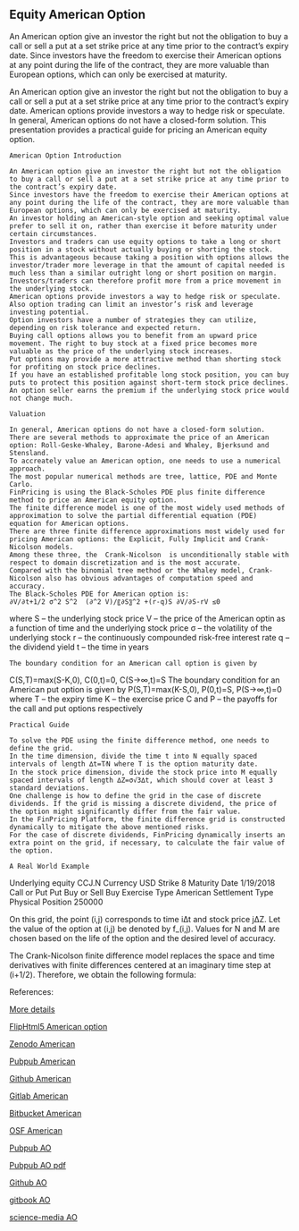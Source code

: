 ## Equity American Option

An American option give an investor the right but not the obligation to buy a call or sell a put at a set strike price at any time prior to the contract’s expiry date. Since investors have the freedom to exercise their American options at any point during the life of the contract, they are more valuable than European options, which can only be exercised at maturity.  

An American option give an investor the right but not the obligation to buy a call or sell a put at a set strike price at any time prior to the contract’s expiry date. American options provide investors a way to hedge risk or speculate.  In general, American options do not have a closed-form solution. This presentation provides a practical guide for pricing an American equity option. 

	American Option Introduction

	An American option give an investor the right but not the obligation to buy a call or sell a put at a set strike price at any time prior to the contract’s expiry date. 
	Since investors have the freedom to exercise their American options at any point during the life of the contract, they are more valuable than European options, which can only be exercised at maturity. 
	An investor holding an American-style option and seeking optimal value prefer to sell it on, rather than exercise it before maturity under certain circumstances. 
	Investors and traders can use equity options to take a long or short position in a stock without actually buying or shorting the stock. 
	This is advantageous because taking a position with options allows the investor/trader more leverage in that the amount of capital needed is much less than a similar outright long or short position on margin. 
	Investors/traders can therefore profit more from a price movement in the underlying stock.
	American options provide investors a way to hedge risk or speculate.  Also option trading can limit an investor’s risk and leverage investing potential. 
	Option investors have a number of strategies they can utilize, depending on risk tolerance and expected return.
	Buying call options allows you to benefit from an upward price movement. The right to buy stock at a fixed price becomes more valuable as the price of the underlying stock increases.
	Put options may provide a more attractive method than shorting stock for profiting on stock price declines.
	If you have an established profitable long stock position, you can buy puts to protect this position against short-term stock price declines. 
	An option seller earns the premium if the underlying stock price would not change much.

	Valuation

	In general, American options do not have a closed-form solution.
	There are several methods to approximate the price of an American option: Roll-Geske-Whaley, Barone-Adesi and Whaley, Bjerksund and Stensland.
	To accreately value an American option, one needs to use a numerical approach.
	The most popular numerical methods are tree, lattice, PDE and Monte Carlo.
	FinPricing is using the Black-Scholes PDE plus finite difference method to price an American equity option.
	The finite difference model is one of the most widely used methods of approximation to solve the partial differential equation (PDE) equation for American options.
	There are three finite difference approximations most widely used for pricing American options: the Explicit, Fully Implicit and Crank-Nicolson models.
	Among these three, the  Crank-Nicolson  is unconditionally stable with respect to domain discretization and is the most accurate. 
	Compared with the binomial tree method or the Whaley model, Crank-Nicolson also has obvious advantages of computation speed and accuracy. 
	The Black-Scholes PDE for American option is:
	∂V/∂t+1/2 σ^2 S^2  (∂^2 V)/〖∂S〗^2 +(r-q)S ∂V/∂S-rV ≤0	
where
S – the underlying stock price
V – the price of the American optin as a function of time and the underlying stock price
σ – the volatility of the underlying stock
r – the continuously compounded risk-free interest rate
q – the dividend yield
t – the time in years

	The boundary condition for an American call option is given by
C(S,T)=max⁡(S-K,0), C(0,t)=0, C(S→∞,t)=S
	The boundary condition for an American put option is given by
P(S,T)=max⁡(K-S,0), P(0,t)=S, P(S→∞,t)=0
where 
T – the expiry time
K – the exercise price
C and P – the  payoffs for the call and put options respectively

	Practical Guide

	To solve the PDE using the finite difference method, one needs to define the grid.
	In the time dimension, divide the time t into N equally spaced intervals of length ∆t=T⁄N where T is the option maturity date.
	In the stock price dimension, divide the stock price into M equally spaced intervals of length ∆Z=σ√3∆t, which should cover at least 3 standard deviations.
	One challenge is how to define the grid in the case of discrete dividends. If the grid is missing a discrete dividend, the price of the option might significantly differ from the fair value.
	In the FinPricing Platform, the finite difference grid is constructed dynamically to mitigate the above mentioned risks.
	For the case of discrete dividends, FinPricing dynamically inserts an extra point on the grid, if necessary, to calculate the fair value of the option.

	A Real World Example
Underlying equity	CCJ.N
Currency	USD
Strike	8
Maturity Date	1/19/2018
Call or Put	Put
Buy or Sell	Buy
Exercise Type	American
Settlement Type	Physical
Position	250000


On this grid, the point (i,j) corresponds to time i∆t and stock price j∆Z. Let the value of the option at (i,j) be denoted by f_(i,j). Values for N and M are chosen based on the life of the option and the desired level of accuracy.

The Crank-Nicolson finite difference model replaces the space and time derivatives with finite differences centered at an imaginary time step at (i+1/2). Therefore, we obtain the following formula:


References:

[More details](./EqAmerican-1.pdf)

[FlipHtml5 American option](https://fliphtml5.com/download/download-pdf-file.php?str=x0DZh9GTud3bENXamcTOxgjM5ITPkl0av9mY)

[Zenodo American](https://zenodo.org/record/3942431/files/EqAmerican-1.pdf)

[Pubpub American](https://david.pubpub.org/pub/4fm8u3f4/download/pdf)

[Github American](https://github.com/alanwhite1203/EqAmerican/raw/master/EqAmerican-1.pdf)

[Gitlab American](https://gitlab.com/finance15/eqamerican/-/raw/master/EqAmerican-1.pdf)

[Bitbucket American](https://bitbucket.org/cmrm11/eqamerican/downloads/EqAmerican-1.pdf)

[OSF American](https://osf.io/zxyq9/download)

[Pubpub AO](https://david.pubpub.org/pub/4fm8u3f4/release/1)

[Pubpub AO pdf](https://assets.pubpub.org/9nch4zay/71595594784828.pdf)

[Github AO](https://github.com/alanwhite1203/EqAmerican/raw/master/EqAmerican-1.pdf)

[gitbook AO](https://captim.gitbook.io/eqamerican/)

[science-media AO](https://science-media.org/userfiles/1020/presentations/1020_presentation_495.pdf)
